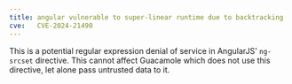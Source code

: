 ```yaml
---
title: angular vulnerable to super-linear runtime due to backtracking
cve:   CVE-2024-21490
---
```


This is a potential regular expression denial of service in AngularJS'
`ng-srcset` directive. This cannot affect Guacamole which does not use this
directive, let alone pass untrusted data to it.
